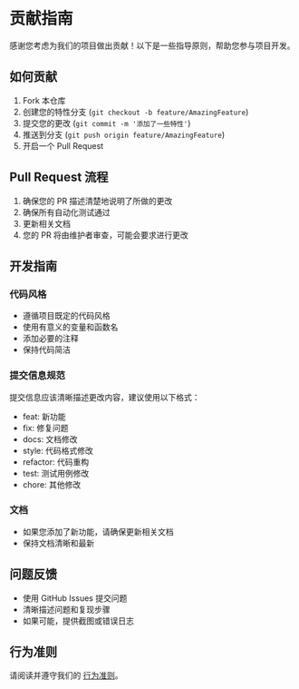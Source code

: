 # 贡献指南

感谢您考虑为我们的项目做出贡献！以下是一些指导原则，帮助您参与项目开发。

## 如何贡献

1. Fork 本仓库
2. 创建您的特性分支 (`git checkout -b feature/AmazingFeature`)
3. 提交您的更改 (`git commit -m '添加了一些特性'`)
4. 推送到分支 (`git push origin feature/AmazingFeature`)
5. 开启一个 Pull Request

## Pull Request 流程

1. 确保您的 PR 描述清楚地说明了所做的更改
2. 确保所有自动化测试通过
3. 更新相关文档
4. 您的 PR 将由维护者审查，可能会要求进行更改

## 开发指南

### 代码风格

- 遵循项目既定的代码风格
- 使用有意义的变量和函数名
- 添加必要的注释
- 保持代码简洁

### 提交信息规范

提交信息应该清晰描述更改内容，建议使用以下格式：

- feat: 新功能
- fix: 修复问题
- docs: 文档修改
- style: 代码格式修改
- refactor: 代码重构
- test: 测试用例修改
- chore: 其他修改

### 文档

- 如果您添加了新功能，请确保更新相关文档
- 保持文档清晰和最新

## 问题反馈

- 使用 GitHub Issues 提交问题
- 清晰描述问题和复现步骤
- 如果可能，提供截图或错误日志

## 行为准则

请阅读并遵守我们的 [行为准则](CODE_OF_CONDUCT.md)。
